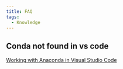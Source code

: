 ```yaml
---
title: FAQ
tags:
  - Knowledge
---
```



## Conda not found in vs code
[Working with Anaconda in Visual Studio Code](https://stackoverflow.com/questions/54828713/working-with-anaconda-in-visual-studio-code)